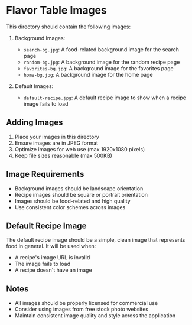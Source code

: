 # Flavor Table Images

This directory should contain the following images:

1. Background Images:
   - `search-bg.jpg`: A food-related background image for the search page
   - `random-bg.jpg`: A background image for the random recipe page
   - `favorites-bg.jpg`: A background image for the favorites page
   - `home-bg.jpg`: A background image for the home page

2. Default Images:
   - `default-recipe.jpg`: A default recipe image to show when a recipe image fails to load

## Adding Images

1. Place your images in this directory
2. Ensure images are in JPEG format
3. Optimize images for web use (max 1920x1080 pixels)
4. Keep file sizes reasonable (max 500KB)

## Image Requirements

- Background images should be landscape orientation
- Recipe images should be square or portrait orientation
- Images should be food-related and high quality
- Use consistent color schemes across images

## Default Recipe Image

The default recipe image should be a simple, clean image that represents food in general. It will be used when:
- A recipe's image URL is invalid
- The image fails to load
- A recipe doesn't have an image

## Notes

- All images should be properly licensed for commercial use
- Consider using images from free stock photo websites
- Maintain consistent image quality and style across the application
